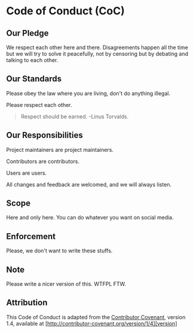 # Code of Conduct (CoC)

## Our Pledge

We respect each other here and there. Disagreements happen all the time but we will try to solve it peacefully, not by censoring but by debating and talking to each other.

## Our Standards

Please obey the law where you are living, don't do anything illegal.

Please respect each other.

>Respect should be earned. -Linus Torvalds.

## Our Responsibilities

Project maintainers are project maintainers.

Contributors are contributors.

Users are users.

All changes and feedback are welcomed, and we will always listen.
## Scope

Here and only here. You can do whatever you want on social media.

## Enforcement

Please, we don't want to write these stuffs.

## Note

Please write a nicer version of this. WTFPL FTW.

## Attribution

This Code of Conduct is adapted from the [Contributor Covenant][homepage], version 1.4,
available at [http://contributor-covenant.org/version/1/4][version]

[homepage]: http://contributor-covenant.org
[version]: http://contributor-covenant.org/version/1/4/